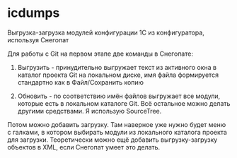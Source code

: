 # icdumps
Выгрузка-загрузка модулей конфигурации 1С из конфигуратора, используя Снегопат

Для работы с Git на первом этапе две команды в Снегопате: 

1. Выгрузить - принудительно выгружает текст из активного окна в каталог проекта Git на локальном диске, имя файла формируется стандартно как в Файл/Сохранить копию

2. Обновить - по соответствию имён файлов выгружает все модули, которые есть в локальном каталоге Git.
Всё остальное можно делать другими средствами. Я использую SourceTree.


Потом можно добавить загрузку. Там наверное уже нужно будет  меню с галками, в котором выбирать модули из локального каталога проекта для загрузки. 
Теоретически можно ещё добавить выгрузку-загрузку объектов в XML, если Снегопат умеет это делать.
